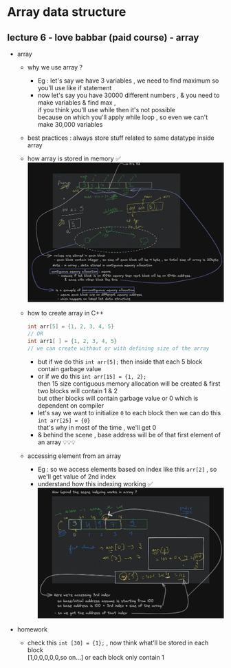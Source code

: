 # Array data structure

## lecture 6 - love babbar (paid course) - array

- array
    - why we use array ?
        - Eg : let's say we have 3 variables , we need to find maximum so you'll use like if statement
        - now let's say you have 30000 different numbers , & you need to make variables & find max , <br>
            if you think you'll use while then it's not possible <br>
            because on which you'll apply while loop , so even we can't make 30,000 variables

    - best practices : always store stuff related to same datatype inside array
    
    - how array is stored in memory ✅
        ![how array is stored in memory](../../notes-pics/14-lecture/love-babbar/lecture-14-7.png)
    
    - how to create array in C++
        ```cpp
        int arr[5] = {1, 2, 3, 4, 5}
        // OR
        int arr1[ ] = {1, 2, 3, 4, 5}
        // we can create without or with defining size of the array
        ```
        - but if we do this `int arr[5];` then inside that each 5 block contain garbage value
        - or if we do this `int arr[15] = {1, 2};` <br>
            then 15 size contiguous memory allocation will be created & first two blocks will contain 1 & 2 <br>
            but other blocks will contain garbage value or 0 which is dependent on compiler <br>
        - let's say we want to initialize `0` to each block then we can do this `int arr[25] = {0}` <br>
            that's why in most of the time , we'll get 0
        - & behind the scene , base address will be of that first element of an array 💡💡💡

    - accessing element from an array
        - Eg : so we access elements based on index like this `arr[2]` , so we'll get value of 2nd index
        - understand how this indexing working ✅
            ![how array is stored in memory](../../notes-pics/14-lecture/love-babbar/lecture-14-8.png)
            

- homework 
    - check this `int [30] = {1};` , now think what'll be stored in each block <br>
        [1,0,0,0,0,0,so on...] or each block only contain 1
